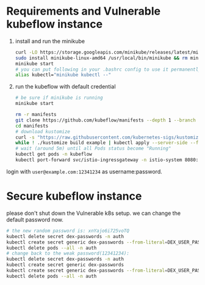 # Requirements and Vulnerable kubeflow instance

1. install and run the minikube
    ```bash 
    curl -LO https://storage.googleapis.com/minikube/releases/latest/minikube-linux-amd64
    sudo install minikube-linux-amd64 /usr/local/bin/minikube && rm minikube-linux-amd64
    minikube start
    # you can put following in your .bashrc config to use it permanently
    alias kubectl="minikube kubectl --"
    ```
2. run the kubeflow with default credential
    ```bash
    # be sure if minikube is running
    minikube start

    rm -r manifests
    git clone https://github.com/kubeflow/manifests --depth 1 --branch v1.9.1
    cd manifests
    # download kustomize
    curl -s "https://raw.githubusercontent.com/kubernetes-sigs/kustomize/master/hack/install_kustomize.sh"  | bash
    while ! ./kustomize build example | kubectl apply --server-side --force-conflicts -f -; do echo "Retrying to apply resources"; sleep 20; done
    # wait (around 5m) until all Pods status become "Running"
    kubectl get pods -n kubeflow
    kubectl port-forward svc/istio-ingressgateway -n istio-system 8080:80
    ```
login with `user@example.com:12341234` as username:password.
# Secure kubeflow instance
please don't shut down the Vulnerable k8s setup. we can change the default password now.
   ```bash
   # the new random password is: xnYajo6i725voTQ
   kubectl delete secret dex-passwords -n auth
   kubectl create secret generic dex-passwords --from-literal=DEX_USER_PASSWORD='$2y$12$oZJNhGWWAA2DSTQEF0GfTeL0jufzk9EERDRwTrYAi.Ris7quLx4oG' -n auth
   kubectl delete pods --all -n auth
   # change back to the weak password(12341234):
   kubectl delete secret dex-passwords -n auth
   kubectl create secret generic dex-passwords 
   kubectl create secret generic dex-passwords --from-literal=DEX_USER_PASSWORD='$2y$12$sKB5soXKbQam1kM7z648l.Xss9xdM8vUgDOHOld8RqpVsWTtNwQ1y' -n auth
   kubectl delete pods --all -n auth
   ```